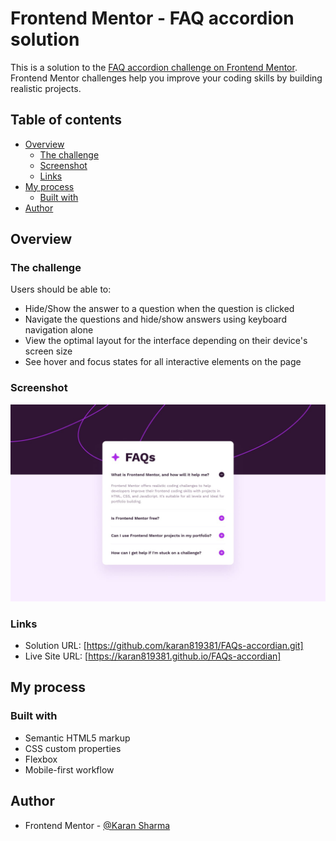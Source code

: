 # Frontend Mentor - FAQ accordion solution

This is a solution to the [FAQ accordion challenge on Frontend Mentor](https://www.frontendmentor.io/challenges/faq-accordion-wyfFdeBwBz). Frontend Mentor challenges help you improve your coding skills by building realistic projects.

## Table of contents

- [Overview](#overview)
  - [The challenge](#the-challenge)
  - [Screenshot](#screenshot)
  - [Links](#links)
- [My process](#my-process)
  - [Built with](#built-with)
- [Author](#author)

## Overview

### The challenge

Users should be able to:

- Hide/Show the answer to a question when the question is clicked
- Navigate the questions and hide/show answers using keyboard navigation alone
- View the optimal layout for the interface depending on their device's screen size
- See hover and focus states for all interactive elements on the page

### Screenshot

![](./design/desktop-design.jpg)

### Links

- Solution URL: [https://github.com/karan819381/FAQs-accordian.git]
- Live Site URL: [https://karan819381.github.io/FAQs-accordian]

## My process

### Built with

- Semantic HTML5 markup
- CSS custom properties
- Flexbox
- Mobile-first workflow

## Author

- Frontend Mentor - [@Karan Sharma](https://www.frontendmentor.io/profile/karan819381)
